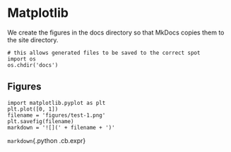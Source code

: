 # Matplotlib

We create the figures in the docs directory so that MkDocs copies them to the site directory.

```{.python .cb.nb}
# this allows generated files to be saved to the correct spot
import os
os.chdir('docs')
```

## Figures

```{.python .cb.nb}
import matplotlib.pyplot as plt
plt.plot([0, 1])
filename = 'figures/test-1.png'
plt.savefig(filename)
markdown = '![](' + filename + ')'
```

`markdown`{.python .cb.expr}